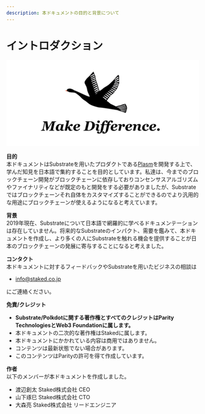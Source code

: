 ```yaml
---
description: 本ドキュメントの目的と背景について
---
```


# イントロダクション

![](.gitbook/assets/screen-shot-2019-06-01-at-16.49.29.png)

**目的**  
本ドキュメントはSubstrateを用いたプロダクトである[Plasm](https://medium.com/staked-technologies/plasm-plasma-on-substrate-16f017fc41e)を開発する上で、学んだ知見を日本語で集約することを目的としています。私達は、今までのブロックチェーン開発がブロックチェーンに依存しておりコンセンサスアルゴリズムやファイナリティなどが既定のもと開発をする必要がありましたが、Substrateではブロックチェーンそれ自体をカスタマイズすることができるのでより汎用的な用途にブロックチェーンが使えるようになると考えています。

**背景**  
2019年現在、Substrateについて日本語で網羅的に学べるドキュメンテーションは存在していません。将来的なSubstrateのインパクト、需要を鑑みて、本ドキュメントを作成し、より多くの人にSubstrateを触れる機会を提供することが日本のブロックチェーンの発展に寄与することになると考えました。

**コンタクト**  
本ドキュメントに対するフィードバックやSubstrateを用いたビジネスの相談は

* info@staked.co.jp

にご連絡ください。

**免責/クレジット**

* **Substrate/Polkdotに関する著作権とすべてのクレジットはParity TechnologiesとWeb3 Foundationに属します。**
* 本ドキュメントの二次的な著作権はStakedに属します。
* 本ドキュメントにかかれている内容は商用ではありません。
* コンテンツは最新状態でない場合があります。
* このコンテンツはParityの許可を得て作成しています。

**作者**  
以下のメンバーが本ドキュメントを作成しました。

* 渡辺創太  Staked株式会社 CEO
* 山下琢巳 Staked株式会社 CTO
* 大森亮  Staked株式会社 リードエンジニア

